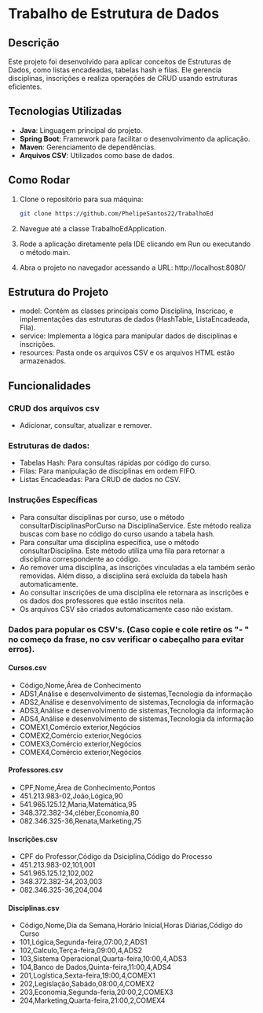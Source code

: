 # Trabalho de Estrutura de Dados

## Descrição
Este projeto foi desenvolvido para aplicar conceitos de Estruturas de Dados, como listas encadeadas, tabelas hash e filas. Ele gerencia disciplinas, inscrições e realiza operações de CRUD usando estruturas eficientes.

## Tecnologias Utilizadas
- **Java**: Linguagem principal do projeto.
- **Spring Boot**: Framework para facilitar o desenvolvimento da aplicação.
- **Maven**: Gerenciamento de dependências.
- **Arquivos CSV**: Utilizados como base de dados.

## Como Rodar

1. Clone o repositório para sua máquina:
   ```bash
   git clone https://github.com/PhelipeSantos22/TrabalhoEd
   
2. Navegue até a classe TrabalhoEdApplication.

3. Rode a aplicação diretamente pela IDE clicando em Run ou executando o método main.

4. Abra o projeto no navegador acessando a URL: http://localhost:8080/

## Estrutura do Projeto
- model: Contém as classes principais como Disciplina, Inscricao, e implementações das estruturas de dados (HashTable, ListaEncadeada, Fila).
- service: Implementa a lógica para manipular dados de disciplinas e inscrições.
- resources: Pasta onde os arquivos CSV e os arquivos HTML estão armazenados.

## Funcionalidades
### CRUD dos arquivos csv
- Adicionar, consultar, atualizar e remover.

### Estruturas de dados:
- Tabelas Hash: Para consultas rápidas por código do curso.
- Filas: Para manipulação de disciplinas em ordem FIFO.
- Listas Encadeadas: Para CRUD de dados no CSV.

### Instruções Específicas
- Para consultar disciplinas por curso, use o método consultarDisciplinasPorCurso na DisciplinaService. Este método realiza buscas com base no código do curso usando a tabela hash.
- Para consultar uma disciplina específica, use o método consultarDisciplina. Este método utiliza uma fila para retornar a disciplina correspondente ao código.
- Ao remover uma disciplina, as inscrições vinculadas a ela também serão removidas. Além disso, a disciplina será excluída da tabela hash automaticamente.
- Ao consultar inscrições de uma disciplina ele retornara as inscrições e os dados dos professores que estão inscritos nela.
- Os arquivos CSV são criados automaticamente caso não existam.

### Dados para popular os CSV's. (Caso copie e cole retire os "- " no começo da frase, no csv verificar o cabeçalho para evitar erros).
#### Cursos.csv 
- Código,Nome,Área de Conhecimento 
- ADS1,Análise e desenvolvimento de sistemas,Tecnologia da informação
- ADS2,Análise e desenvolvimento de sistemas,Tecnologia da informação
- ADS3,Análise e desenvolvimento de sistemas,Tecnologia da informação
- ADS4,Análise e desenvolvimento de sistemas,Tecnologia da informação
- COMEX1,Comércio exterior,Negócios
- COMEX2,Comércio exterior,Negócios
- COMEX3,Comércio exterior,Negócios
- COMEX4,Comércio exterior,Negócios

#### Professores.csv
- CPF,Nome,Área de Conhecimento,Pontos
- 451.213.983-02,João,Lógica,90
- 541.965.125.12,Maria,Matemática,95
- 348.372.382-34,cléber,Economia,80
- 082.346.325-36,Renata,Marketing,75

#### Inscrições.csv
- CPF do Professor,Código da Dsiciplina,Código do Processo
- 451.213.983-02,101,001
- 541.965.125.12,102,002
- 348.372.382-34,203,003
- 082.346.325-36,204,004

#### Disciplinas.csv
- Código,Nome,Dia da Semana,Horário Inicial,Horas Diárias,Código do Curso
- 101,Lógica,Segunda-feira,07:00,2,ADS1
- 102,Calculo,Terça-feira,09:00,4,ADS2
- 103,Sistema Operacional,Quarta-feira,10:00,4,ADS3
- 104,Banco de Dados,Quinta-feira,11:00,4,ADS4
- 201,Logística,Sexta-feira,19:00,4,COMEX1
- 202,Legislação,Sabádo,08:00,4,COMEX2
- 203,Economia,Segunda-feria,20:00,2,COMEX3
- 204,Marketing,Quarta-feira,21:00,2,COMEX4
